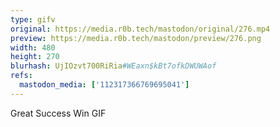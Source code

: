 ```yaml
---
type: gifv
original: https://media.r0b.tech/mastodon/original/276.mp4
preview: https://media.r0b.tech/mastodon/preview/276.png
width: 480
height: 270
blurhash: UjIOzvt700RiRia#WEaxn$kBt7ofkDWUWAof
refs:
  mastodon_media: ['112317366769695041']
---
```


Great Success Win GIF
